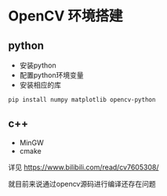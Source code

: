 # OpenCV 环境搭建

## python
- 安装python
- 配置python环境变量
- 安装相应的库

```
pip install numpy matplotlib opencv-python
```

## c++
- MinGW
- cmake
  
详见 <https://www.bilibili.com/read/cv7605308/>

就目前来说通过opencv源码进行编译还存在问题